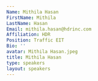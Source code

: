 ```yaml
---
Name: Mithila Hasan
FirstName: Mithila
LastName: Hasan
Email: mithila.hasan@hdrinc.com
Affiliation: HDR
Position: Traffic EIT
Bio: ''
avatar: Mithila Hasan.jpeg
title: Mithila Hasan
type: speakers
layout: speakers
---
```

